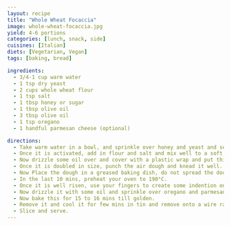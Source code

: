 ```yaml
---
layout: recipe
title: "Whole Wheat Focaccia"
image: whole-wheat-focaccia.jpg
yield: 4-6 portions
categories: [lunch, snack, side]
cuisines: [Italian]
diets: [Vegetarian, Vegan]
tags: [baking, bread]

ingredients:
  - 3/4-1 cup warm water
  - 1 tsp dry yeast
  - 2 cups whole wheat flour
  - 1 tsp salt
  - 1 tbsp honey or sugar
  - 1 tbsp olive oil
  - 3 tbsp olive oil
  - 1 tsp oregano
  - 1 handful parmesan cheese (optional)

directions:
  - Take warm water in a bowl, and sprinkle over honey and yeast and set aside for 5 mins.
  - Once it is activated, add in flour and salt and mix well to a soft dough.
  - Now drizzle some oil over and cover with a plastic wrap and put this somewhere warm till the dough is doubled in size.
  - Once it is doubled in size, punch the air dough and knead it well.
  - Now Place the dough in a greased baking dish, do not spread the dough. set this aside for few hours, in which time the dough will spread on its own.
  - In the last 10 mins, preheat your oven to 190°C.
  - Once it is well risen, use your fingers to create some indention on the dough.
  - Now drizzle it with some oil and sprinkle over oregano and parmesan cheese.
  - Now bake this for 15 to 16 mins till golden.
  - Remove it and cool it for few mins in tin and remove onto a wire rack and cool down.
  - Slice and serve.
---
```

